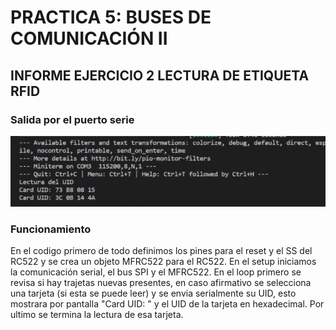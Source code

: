 # PRACTICA 5: BUSES DE COMUNICACIÓN II

## INFORME EJERCICIO 2 LECTURA DE ETIQUETA RFID

### Salida por el puerto serie

<!--Images-->

![Terminal](Terminal.jpg)


### Funcionamiento

En el codigo primero de todo definimos los pines para el reset y el SS del RC522 y se crea un objeto MFRC522 para el RC522. En el setup iniciamos la comunicación serial, el bus SPI y el MFRC522. 
En el loop primero se revisa si hay trajetas nuevas presentes, en caso afirmativo se selecciona una tarjeta (si esta se puede leer) y se envia serialmente su UID, esto mostrara por pantalla "Card UID: " y el UID de la tarjeta en hexadecimal. Por ultimo se termina la lectura de esa tarjeta.